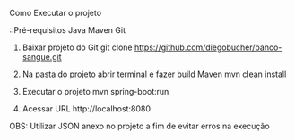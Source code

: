Como Executar o projeto

::Pré-requisitos
Java
Maven
Git

1. Baixar projeto do Git
git clone https://github.com/diegobucher/banco-sangue.git

2. Na pasta do projeto abrir terminal e fazer build Maven
mvn clean install

3. Executar o projeto
mvn spring-boot:run

4. Acessar URL
http://localhost:8080

OBS: Utilizar JSON anexo no projeto a fim de evitar erros na execução